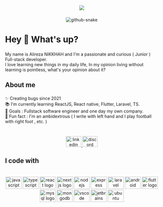 <br clear="both">

<div align="center">
  <img src="https://profile-counter.glitch.me/alirezanikkhah1375/count.svg?"  />
</div>

###

<div align="center">
  <picture>
    <source media="(prefers-color-scheme: dark)" srcset="https://raw.githubusercontent.com/alirezanikkhah1375/alirezanikkhah1375/output/github-contribution-grid-snake-dark.svg" />
    <source media="(prefers-color-scheme: light)" srcset="https://raw.githubusercontent.com/alirezanikkhah1375/alirezanikkhah1375/output/github-contribution-grid-snake.svg" />
    <img alt="github-snake" src="github-snake.svg" />
  </picture>
</div>

###

<h1 align="left">Hey 👋 What's up?</h1>

###

<p align="left">My name is Alireza NIKKHAH and I'm a passionate and curious ( Junior ) Full-stack developer.<br>I love learning new things in my daily life, In my opinion living without learning is pointless, what's your opinion about it?</p>

###

<h2 align="left">About me</h2>

###

<p align="left">✨ Creating bugs since 2021<br>📚 I'm currently learning ReactJS, React native, Flutter, Laravel, TS.<br>🎯 Goals : Fullstack software engineer and one day my own company.<br>🎲 Fun fact : I'm an ambidextrous ( I write with left hand and I play football with right foot , etc. )</p>

###

<br clear="both">

<div align="center">
  <a href="https://www.linkedin.com/in/alirezanikkhah/" target="_blank">
    <img src="https://raw.githubusercontent.com/maurodesouza/profile-readme-generator/master/src/assets/icons/social/linkedin/default.svg" width="50" height="35" alt="linkedin logo"  />
  </a>
  <a href="Alireza NIKKHAH#3898" target="_blank">
    <img src="https://raw.githubusercontent.com/maurodesouza/profile-readme-generator/master/src/assets/icons/social/discord/default.svg" width="50" height="35" alt="discord logo"  />
  </a>
</div>

###

<h2 align="left">I code with</h2>

###

<br clear="both">

<div align="center">
  <img src="https://cdn.jsdelivr.net/gh/devicons/devicon/icons/javascript/javascript-original.svg" height="40" width="52" alt="javascript logo"  />
  <img src="https://cdn.jsdelivr.net/gh/devicons/devicon/icons/typescript/typescript-original.svg" height="40" width="52" alt="typescript logo"  />
  <img src="https://cdn.jsdelivr.net/gh/devicons/devicon/icons/react/react-original.svg" height="40" width="52" alt="react logo"  />
  <img src="https://cdn.jsdelivr.net/gh/devicons/devicon/icons/nextjs/nextjs-original.svg" height="40" width="52" alt="nextjs logo"  />
  <img src="https://cdn.jsdelivr.net/gh/devicons/devicon/icons/nodejs/nodejs-original.svg" height="40" width="52" alt="nodejs logo"  />
  <img src="https://cdn.jsdelivr.net/gh/devicons/devicon/icons/express/express-original.svg" height="40" width="52" alt="express logo"  />
  <img src="https://cdn.jsdelivr.net/gh/devicons/devicon/icons/laravel/laravel-plain.svg" height="40" width="52" alt="laravel logo"  />
  <img src="https://cdn.jsdelivr.net/gh/devicons/devicon/icons/android/android-original.svg" height="40" width="52" alt="android logo"  />
  <img src="https://cdn.jsdelivr.net/gh/devicons/devicon/icons/flutter/flutter-original.svg" height="40" width="52" alt="flutter logo"  />
  <img src="https://cdn.jsdelivr.net/gh/devicons/devicon/icons/mysql/mysql-original.svg" height="40" width="52" alt="mysql logo"  />
  <img src="https://cdn.jsdelivr.net/gh/devicons/devicon/icons/mongodb/mongodb-original.svg" height="40" width="52" alt="mongodb logo"  />
  <img src="https://cdn.jsdelivr.net/gh/devicons/devicon/icons/vscode/vscode-original.svg" height="40" width="52" alt="vscode logo"  />
  <img src="https://cdn.jsdelivr.net/gh/devicons/devicon/icons/jetbrains/jetbrains-original.svg" height="40" width="52" alt="jetbrains logo"  />
  <img src="https://cdn.jsdelivr.net/gh/devicons/devicon/icons/ubuntu/ubuntu-plain.svg" height="40" width="52" alt="ubuntu logo"  />
</div>

###

<!-- <div align="center">
  <img src="https://github-readme-stats.vercel.app/api?username=alirezanikkhah1375&hide_title=false&hide_rank=false&show_icons=true&include_all_commits=true&count_private=true&disable_animations=false&theme=radical&locale=en&hide_border=false&order=1" height="150" alt="stats graph"  />
  <img src="https://github-readme-stats.vercel.app/api/top-langs?username=alirezanikkhah1375&locale=en&hide_title=false&layout=compact&card_width=320&langs_count=5&theme=dracula&hide_border=false&order=2" height="150" alt="languages graph"  />
</div> -->

###
